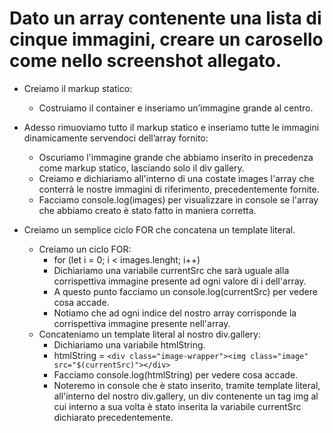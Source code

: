 # Dato un array contenente una lista di cinque immagini, creare un carosello come nello screenshot allegato.

- Creiamo il markup statico:
   - Costruiamo il container e inseriamo un’immagine grande al centro.

- Adesso rimuoviamo tutto il markup statico e inseriamo tutte le immagini dinamicamente servendoci dell’array fornito:
  - Oscuriamo l'immagine grande che abbiamo inserito in precedenza come markup statico, lasciando solo il div gallery.
  - Creiamo e dichiariamo all'interno di una costate images l'array che conterrà le nostre immagini di riferimento, precedentemente fornite.
  - Facciamo console.log(images) per visualizzare in console se l'array che abbiamo creato è stato fatto in maniera corretta.

- Creiamo un semplice ciclo FOR che concatena un template literal.
  - Creiamo un ciclo FOR:
     - for (let i = 0; i < images.lenght; i++)
     - Dichiariamo una variabile currentSrc che sarà uguale alla corrispettiva immagine presente ad ogni valore di i dell'array.
     - A questo punto facciamo un console.log(currentSrc) per vedere cosa accade.
     - Notiamo che ad ogni indice del nostro array corrisponde la corrispettiva immagine presente nell'array.
  - Concateniamo un template literal al nostro div.gallery:
    - Dichiariamo una variabile htmlString.
    - htmlString = `<div class="image-wrapper"><img class="image" src="$(currentSrc)"></div>`
    - Facciamo console.log(htmlString) per vedere cosa accade.
    - Noteremo in console che è stato inserito, tramite template literal, all'interno del nostro div.gallery, un div contenente un tag img al cui interno a sua volta è stato inserita la variabile currentSrc dichiarato precedentemente.
